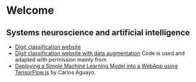 # Welcome
## Systems neuroscience and artificial intelligence
- [Digit classification website](https://username.github.io/digit_classification_website/tfjs.html)
- [Digit classification website with data
augmentation](https://username.github.io/digit_classification_website_with_data_augmentation/tfjs.html)
Code is used and adapted with permission mainly from
- [Deploying a Simple Machine Learning Model into a WebApp using TensorFlow.js](https://towardsdatascience.com/deploying-a-simplemachine-learning-model-into-a-webapp-using-tensorflow-js-3609c297fb04) by Carlos Aguayo.
